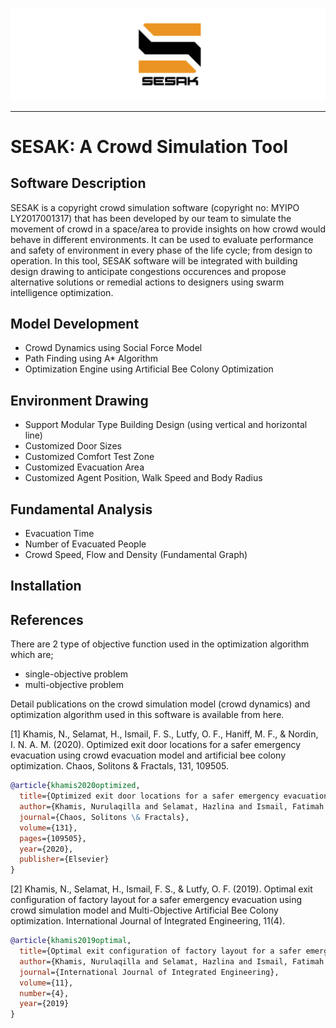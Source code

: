 ![Logo](https://github.com/aqillakhamis/SESAK-Crowd-Simulation-Tool/blob/main/logo/sesak_logo.PNG)

--------------------------------------------------------------------------------------

# SESAK: A Crowd Simulation Tool

## Software Description
SESAK is a copyright crowd simulation software (copyright no: MYIPO LY2017001317) that has been developed by our team to simulate the movement of crowd in a space/area to provide insights on how crowd would behave in different environments. It can be used to evaluate performance and safety of environment in every phase of the life cycle; from design to operation. In this tool, SESAK software will be integrated with building design drawing to anticipate congestions occurences and propose alternative solutions or remedial actions to designers using swarm intelligence optimization. 

## Model Development 
* Crowd Dynamics using Social Force Model 
* Path Finding using A* Algorithm
* Optimization Engine using Artificial Bee Colony Optimization

## Environment Drawing
* Support Modular Type Building Design (using vertical and horizontal line)
* Customized Door Sizes
* Customized Comfort Test Zone
* Customized Evacuation Area
* Customized Agent Position, Walk Speed and Body Radius

## Fundamental Analysis
* Evacuation Time
* Number of Evacuated People
* Crowd Speed, Flow and Density (Fundamental Graph)

## Installation


## References
There are 2 type of objective function used in the optimization algorithm which are;
* single-objective problem
* multi-objective problem 

Detail publications on the crowd simulation model (crowd dynamics) and optimization algorithm used in this software is available from here. 

[1] Khamis, N., Selamat, H., Ismail, F. S., Lutfy, O. F., Haniff, M. F., & Nordin, I. N. A. M. (2020). Optimized exit door locations for a safer emergency evacuation using crowd evacuation model and artificial bee colony optimization. Chaos, Solitons & Fractals, 131, 109505.

```bibtex
@article{khamis2020optimized,
  title={Optimized exit door locations for a safer emergency evacuation using crowd evacuation model and artificial bee colony optimization},
  author={Khamis, Nurulaqilla and Selamat, Hazlina and Ismail, Fatimah Sham and Lutfy, Omar Farouq and Haniff, Mohamad Fadzli and Nordin, Ili Najaa Aimi Mohd},
  journal={Chaos, Solitons \& Fractals},
  volume={131},
  pages={109505},
  year={2020},
  publisher={Elsevier}
}
```

[2] Khamis, N., Selamat, H., Ismail, F. S., & Lutfy, O. F. (2019). Optimal exit configuration of factory layout for a safer emergency evacuation using crowd simulation model and Multi-Objective Artificial Bee Colony optimization. International Journal of Integrated Engineering, 11(4).

```bibtex
@article{khamis2019optimal,
  title={Optimal exit configuration of factory layout for a safer emergency evacuation using crowd simulation model and Multi-Objective Artificial Bee Colony optimization},
  author={Khamis, Nurulaqilla and Selamat, Hazlina and Ismail, Fatimah Sham and Lutfy, Omar Farouq},
  journal={International Journal of Integrated Engineering},
  volume={11},
  number={4},
  year={2019}
}
```

